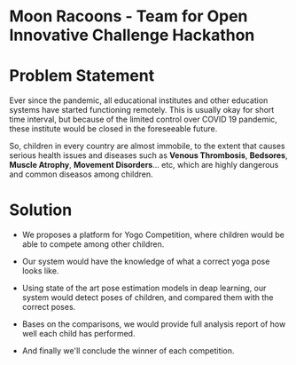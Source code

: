 # Moon Racoons - Team for Open Innovative Challenge Hackathon

# Problem Statement

Ever since the pandemic, all educational institutes and other education systems have started functioning remotely.
This is usually okay for short time interval, but because of the limited control over COVID 19 pandemic, these institute would be closed in the foreseeable future.

So, children in every country are almost immobile, to the extent that causes serious health issues and diseases such as **Venous Thrombosis**, **Bedsores**, **Muscle Atrophy**, **Movement Disorders**... etc, which are highly dangerous and common diseasos among children.

# Solution

- We proposes a platform for Yogo Competition, where children would be able to compete among other children.

- Our system would have the knowledge of what a correct yoga pose looks like.

- Using state of the art pose estimation models in deap learning, our system would detect poses of children, and compared them with the correct poses.

- Bases on the comparisons, we would provide full analysis report of how well each child has performed.

- And finally we'll conclude the winner of each competition.

